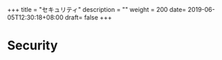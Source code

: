 +++
title = "セキュリティ"
description = ""
weight = 200
date= 2019-06-05T12:30:18+08:00
draft= false
+++
# Security